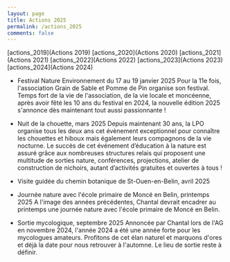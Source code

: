 ```yaml
---
layout: page
title: Actions 2025
permalink: /actions_2025
comments: false
---
```


[actions_2019](Actions 2019) [actions_2020](Actions 2020) [actions_2021](Actions 2021) [actions_2022](Actions 2022) [actions_2023](Actions 2023) [actions_2024](Actions 2024) 

- Festival Nature Environnement du 17 au 19 janvier 2025
  Pour la 11e fois, l'association Grain de Sable et Pomme de Pin organise son festival. Temps fort de la vie de l'association, de la vie locale et moncéenne, après avoir fêté les 10 ans du festival en 2024, la nouvelle édition 2025 s'annonce dès maintenant tout aussi passionnante !

- Nuit de la chouette, mars 2025
  Depuis maintenant 30 ans, la LPO organise tous les deux ans cet évènement exceptionnel pour connaître les chouettes et hiboux mais également leurs compagnons de la vie nocturne.
  Le succès de cet événement d’éducation à la nature est assuré grâce aux nombreuses structures relais qui proposent une multitude de sorties nature, conférences, projections, atelier de construction de nichoirs, autant d’activités gratuites et ouvertes à tous !

- Visite guidée du chemin botanique de St-Ouen-en-Belin, avril 2025

- Journée nature avec l'école primaire de Moncé en Belin, printemps 2025
  A l'image des années précédentes, Chantal devrait encadrer au printemps une journée nature avec l'école primaire de Moncé en Belin.

- Sortie mycologique, septembre 2025
  Annoncée par Chantal lors de l'AG en novembre 2024, l'année 2024 a été une année forte pour les mycologues amateurs. Profitons de cet élan naturel et marquons d'ores et déjà la date pour nous retrouver à l'automne. Le lieu de sortie reste à définir.
